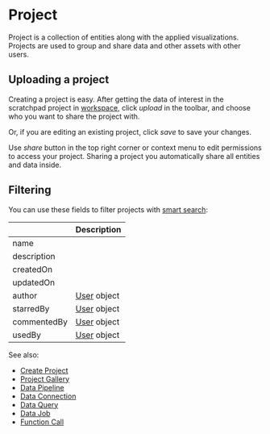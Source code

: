 <!-- TITLE: Project -->
<!-- SUBTITLE: -->

# Project

Project is a collection of entities along with the applied visualizations.
Projects are used to group and share data and other assets with other users.

## Uploading a project

Creating a project is easy. After getting the data of interest in the scratchpad project in [workspace](workspace.md),
click _upload_ in the toolbar, and choose who you want to share the project with.

Or, if you are editing an existing project, click _save_ to save your changes.

Use _share_ button in the top right corner or context menu to edit permissions to access your project.
Sharing a project you automatically share all entities and data inside.

## Filtering

You can use these fields to filter projects with [smart search](smart-search.md):

|              | Description                                 |
|--------------|---------------------------------------------|
| name         |                                             |
| description  |                                             |
| createdOn    |                                             |
| updatedOn    |                                             |
| author       | [User](../govern/user.md) object                      |
| starredBy    | [User](../govern/user.md) object                      |
| commentedBy  | [User](../govern/user.md) object                      |
| usedBy       | [User](../govern/user.md) object                      |

See also:

  * [Create Project](create-project.md)
  * [Project Gallery](project-gallery.md)
  * [Data Pipeline](../access/data-pipeline.md)
  * [Data Connection](../access/data-connection.md)
  * [Data Query](../access/data-query.md)
  * [Data Job](../access/data-job.md)
  * [Function Call](functions/function-call.md)
